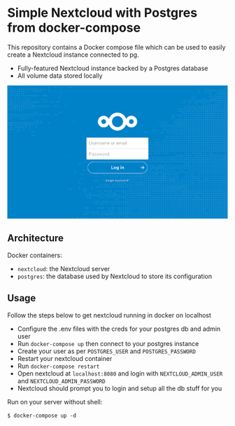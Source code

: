 # Simple Nextcloud with Postgres from docker-compose

This repository contains a Docker compose file which can be used to easily create a Nextcloud instance connected to pg.

- Fully-featured Nextcloud instance backed by a Postgres database
- All volume data stored locally

![](nc_screenshot.png)

## Architecture

Docker containers:

- `nextcloud`: the Nextcloud server
- `postgres`: the database used by Nextcloud to store its configuration

## Usage

Follow the steps below to get nextcloud running in docker on localhost

- Configure the .env files with the creds for your postgres db and admin user
- Run `docker-compose up` then connect to your postgres instance
- Create your user as per `POSTGRES_USER` and `POSTGRES_PASSWORD`
- Restart your nextcloud container
- Run `docker-compose restart`
- Open nextcloud at `localhost:8080` and login with `NEXTCLOUD_ADMIN_USER` and `NEXTCLOUD_ADMIN_PASSWORD`
- Nextcloud should prompt you to login and setup all the db stuff for you 

Run on your server without shell:

```
$ docker-compose up -d
```
